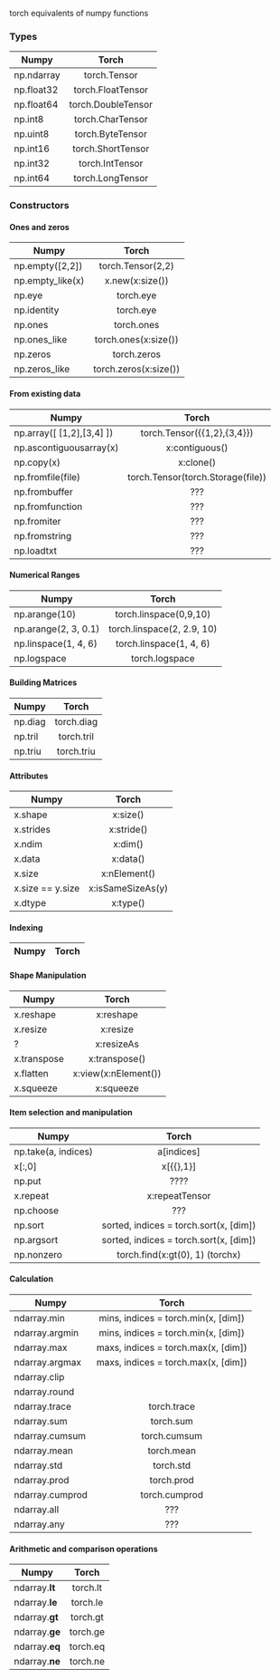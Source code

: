 torch equivalents of numpy functions

### Types
| Numpy            | Torch |
| --------------------|:-------------:|
| np.ndarray       | torch.Tensor
| np.float32       | torch.FloatTensor
| np.float64       | torch.DoubleTensor
| np.int8          | torch.CharTensor
| np.uint8         | torch.ByteTensor
| np.int16         | torch.ShortTensor
| np.int32         | torch.IntTensor
| np.int64         | torch.LongTensor

### Constructors
#### Ones and zeros
| Numpy            | Torch |
| --------------------|:-------------:|
| np.empty([2,2]) | torch.Tensor(2,2)
| np.empty_like(x) | x.new(x:size())
| np.eye           | torch.eye
| np.identity      | torch.eye
| np.ones          | torch.ones
| np.ones_like     | torch.ones(x:size())
| np.zeros         | torch.zeros
| np.zeros_like    | torch.zeros(x:size())

#### From existing data
| Numpy            | Torch |
| --------------------|:-------------:|
| np.array([ [1,2],[3,4] ])   | torch.Tensor({{1,2},{3,4}})
| np.ascontiguousarray(x)   | x:contiguous()
| np.copy(x)    | x:clone()
| np.fromfile(file) | torch.Tensor(torch.Storage(file))
| np.frombuffer | ???
| np.fromfunction | ???
| np.fromiter | ???
| np.fromstring | ???
| np.loadtxt | ???

#### Numerical Ranges
| Numpy            | Torch |
| --------------------|:-------------:|
| np.arange(10)    | torch.linspace(0,9,10)
| np.arange(2, 3, 0.1) | torch.linspace(2, 2.9, 10)
| np.linspace(1, 4, 6) | torch.linspace(1, 4, 6)
| np.logspace | torch.logspace

#### Building Matrices
| Numpy            | Torch |
| --------------------|:-------------:|
| np.diag | torch.diag
| np.tril | torch.tril
| np.triu | torch.triu

#### Attributes
| Numpy            | Torch |
| --------------------|:-------------:|
| x.shape | x:size()
| x.strides | x:stride()
| x.ndim | x:dim()
| x.data | x:data()
| x.size | x:nElement()
| x.size == y.size | x:isSameSizeAs(y)
| x.dtype | x:type()

#### Indexing
| Numpy            | Torch |
| --------------------|:-------------:|

#### Shape Manipulation
| Numpy            | Torch |
| --------------------|:-------------:|
| x.reshape | x:reshape
| x.resize | x:resize
| ?        | x:resizeAs
| x.transpose | x:transpose()
| x.flatten   | x:view(x:nElement())
| x.squeeze   | x:squeeze

#### Item selection and manipulation
| Numpy            | Torch |
| --------------------|:-------------:|
| np.take(a, indices) | a[indices]
| x[:,0]  | x[{{},1}]
| np.put  | ????
| x.repeat | x:repeatTensor
| np.choose | ???
| np.sort | sorted, indices = torch.sort(x, [dim])
| np.argsort | sorted, indices = torch.sort(x, [dim])
| np.nonzero | torch.find(x:gt(0), 1) (torchx)

#### Calculation
| Numpy            | Torch |
| --------------------|:-------------:|
| ndarray.min | mins, indices = torch.min(x, [dim])
| ndarray.argmin | mins, indices = torch.min(x, [dim])
| ndarray.max | maxs, indices = torch.max(x, [dim])
| ndarray.argmax | maxs, indices = torch.max(x, [dim])
| ndarray.clip | 
| ndarray.round | 
| ndarray.trace | torch.trace
| ndarray.sum | torch.sum
| ndarray.cumsum | torch.cumsum
| ndarray.mean | torch.mean
| ndarray.std | torch.std
| ndarray.prod | torch.prod
| ndarray.cumprod | torch.cumprod
| ndarray.all | ???
| ndarray.any | ???

#### Arithmetic and comparison operations
| Numpy            | Torch |
| --------------------|:-------------:|
| ndarray.__lt__ | torch.lt
| ndarray.__le__ | torch.le
| ndarray.__gt__ | torch.gt
| ndarray.__ge__ | torch.ge
| ndarray.__eq__ | torch.eq
| ndarray.__ne__ | torch.ne